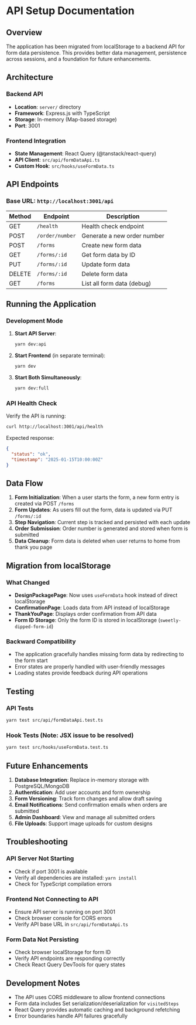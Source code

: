 # API Setup Documentation

## Overview

The application has been migrated from localStorage to a backend API for form data persistence. This provides better data management, persistence across sessions, and a foundation for future enhancements.

## Architecture

### Backend API
- **Location**: `server/` directory
- **Framework**: Express.js with TypeScript
- **Storage**: In-memory (Map-based storage)
- **Port**: 3001

### Frontend Integration
- **State Management**: React Query (@tanstack/react-query)
- **API Client**: `src/api/formDataApi.ts`
- **Custom Hook**: `src/hooks/useFormData.ts`

## API Endpoints

### Base URL: `http://localhost:3001/api`

| Method | Endpoint | Description |
|--------|----------|-------------|
| GET | `/health` | Health check endpoint |
| POST | `/order/number` | Generate a new order number |
| POST | `/forms` | Create new form data |
| GET | `/forms/:id` | Get form data by ID |
| PUT | `/forms/:id` | Update form data |
| DELETE | `/forms/:id` | Delete form data |
| GET | `/forms` | List all form data (debug) |

## Running the Application

### Development Mode

1. **Start API Server**:
   ```bash
   yarn dev:api
   ```

2. **Start Frontend** (in separate terminal):
   ```bash
   yarn dev
   ```

3. **Start Both Simultaneously**:
   ```bash
   yarn dev:full
   ```

### API Health Check

Verify the API is running:
```bash
curl http://localhost:3001/api/health
```

Expected response:
```json
{
  "status": "ok",
  "timestamp": "2025-01-15T10:00:00Z"
}
```

## Data Flow

1. **Form Initialization**: When a user starts the form, a new form entry is created via POST `/forms`
2. **Form Updates**: As users fill out the form, data is updated via PUT `/forms/:id`
3. **Step Navigation**: Current step is tracked and persisted with each update
4. **Order Submission**: Order number is generated and stored when form is submitted
5. **Data Cleanup**: Form data is deleted when user returns to home from thank you page

## Migration from localStorage

### What Changed
- **DesignPackagePage**: Now uses `useFormData` hook instead of direct localStorage
- **ConfirmationPage**: Loads data from API instead of localStorage
- **ThankYouPage**: Displays order confirmation from API data
- **Form ID Storage**: Only the form ID is stored in localStorage (`sweetly-dipped-form-id`)

### Backward Compatibility
- The application gracefully handles missing form data by redirecting to the form start
- Error states are properly handled with user-friendly messages
- Loading states provide feedback during API operations

## Testing

### API Tests
```bash
yarn test src/api/formDataApi.test.ts
```

### Hook Tests (Note: JSX issue to be resolved)
```bash
yarn test src/hooks/useFormData.test.ts
```

## Future Enhancements

1. **Database Integration**: Replace in-memory storage with PostgreSQL/MongoDB
2. **Authentication**: Add user accounts and form ownership
3. **Form Versioning**: Track form changes and allow draft saving
4. **Email Notifications**: Send confirmation emails when orders are submitted
5. **Admin Dashboard**: View and manage all submitted orders
6. **File Uploads**: Support image uploads for custom designs

## Troubleshooting

### API Server Not Starting
- Check if port 3001 is available
- Verify all dependencies are installed: `yarn install`
- Check for TypeScript compilation errors

### Frontend Not Connecting to API
- Ensure API server is running on port 3001
- Check browser console for CORS errors
- Verify API base URL in `src/api/formDataApi.ts`

### Form Data Not Persisting
- Check browser localStorage for form ID
- Verify API endpoints are responding correctly
- Check React Query DevTools for query states

## Development Notes

- The API uses CORS middleware to allow frontend connections
- Form data includes Set serialization/deserialization for `visitedSteps`
- React Query provides automatic caching and background refetching
- Error boundaries handle API failures gracefully
